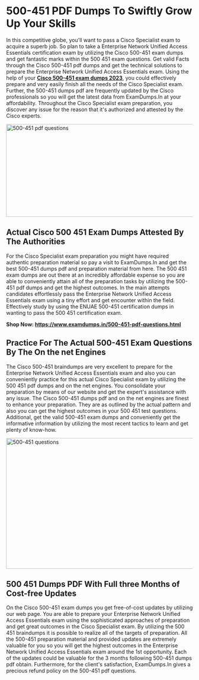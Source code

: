 <h1><strong>500-451 PDF Dumps To Swiftly Grow Up Your Skills</strong></h1>
<p>In this competitive globe, you'll want to pass a Cisco Specialist exam to acquire a superb job. So plan to take a Enterprise Network Unified Access Essentials certification exam by utilizing the Cisco 500-451 exam dumps and get fantastic marks within the 500 451 exam questions. Get valid Facts through the Cisco 500-451 pdf dumps and get the technical solutions to prepare the Enterprise Network Unified Access Essentials exam. Using the help of your <strong><a href="https://www.examdumps.in/500-451-pdf-questions.html">Cisco 500-451 exam dumps 2023</a></strong>, you could effectively prepare and very easily finish all the needs of the Cisco Specialist exam. Further, the 500-451 dumps pdf are frequently updated by the Cisco professionals so you will get the latest data from ExamDumps.In at your affordability. Throughout the Cisco Specialist exam preparation, you discover any issue for the reason that it's authorized and attested by the Cisco experts.</p>
<p><img src="https://i.ibb.co/zxJwW90/Copy-of-Online-Classes-Twitter-header-post-Made-with-Poster-My-Wall-1.png" alt="500-451 pdf questions" width="750" height="250" /></p>
<h2><strong>Actual Cisco 500 451 Exam Dumps Attested By The Authorities</strong></h2>
<p>For the Cisco Specialist exam preparation you might have required authentic preparation material so pay a visit to ExamDumps.In and get the best 500-451 dumps pdf and preparation material from here. The 500 451 exam dumps are out there at an incredibly affordable expense so you are able to conveniently attain all of the preparation tasks by utilizing the 500-451 pdf dumps and get the highest outcomes. In the main attempts candidates effortlessly pass the Enterprise Network Unified Access Essentials exam using a tiny effort and get encounter within the field. Effectively study by using the ENUAE 500-451 certification dumps in wanting to pass the 500 451 certification exam.</p>
<p><strong>Shop Now:&nbsp;<a href="https://www.examdumps.in/500-451-pdf-questions.html">https://www.examdumps.in/500-451-pdf-questions.html</a></strong></p>
<h2><strong>Practice For The Actual 500-451 Exam Questions By The On the net Engines</strong></h2>
<p>The Cisco 500-451 braindumps are very excellent to prepare for the Enterprise Network Unified Access Essentials exam and also you can conveniently practice for this actual Cisco Specialist exam by utilizing the 500 451 pdf dumps and on the net engines. You consolidate your preparation by means of our website and get the expert's assistance with any issue. The Cisco 500-451 dumps pdf and on the net engines are finest to enhance your preparation. They are as outlined by the actual pattern and also you can get the highest outcomes in your 500 451 test questions. Additional, get the valid 500-451 exam dumps and conveniently get the informative information by utilizing the most recent tactics to learn and get plenty of know-how.</p>
<p><a href="https://www.examdumps.in/500-451-pdf-questions.html"><img src="https://i.ibb.co/QkNtdwY/Copy-of-Zoom-Online-Classes-Facebook-Share-Po-Made-with-Poster-My-Wall-1.jpg" alt="500-451 questions" width="670" height="352" /></a></p>
<h2><strong>500 451 Dumps PDF With Full three Months of Cost-free Updates</strong></h2>
<p>On the Cisco 500-451 exam dumps you get free-of-cost updates by utilizing our web page. You are able to prepare your Enterprise Network Unified Access Essentials exam using the sophisticated approaches of preparation and get great outcomes in the Cisco Specialist exam. By utilizing the 500 451 braindumps it is possible to realize all of the targets of preparation. All the 500-451 preparation material and provided updates are extremely valuable for you so you will get the highest outcomes in the Enterprise Network Unified Access Essentials exam around the 1st opportunity. Each of the updates could be valuable for the 3 months following 500-451 dumps pdf obtain. Furthermore, for the client's satisfaction, ExamDumps.In gives a precious refund policy on the 500-451 pdf questions.</p>
